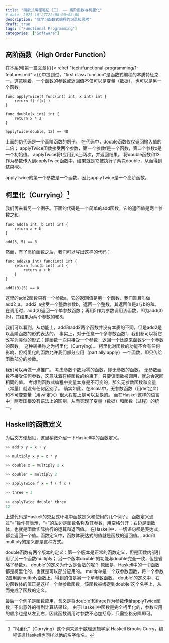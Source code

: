 ```yaml
---
title: "函数式编程笔记（三） —— 高阶函数与柯里化"
# date: 2021-10-27T22:00:00+08:00
description: "我学习函数式编程的记录和思考"
draft: true
tags: ["Functional Programming"]
categories: ["Software"]
---
```


## 高阶函数（High Order Function）

在本系列[第一篇文章]({{< relref "tech/functional-programming/1-features.md" >}})中提到过，“first class function”是函数式编程的本质特征之一。这意味着，一个函数的参数或返回值不仅可以是变量（数据），也可以是另一个函数。

```
func applyTwice(f func(int) int, x int) int {
    return f( f(x) )
}

func double(x int) int {
    return x * 2
}

applyTwice(double, 12) == 48
```

上面的伪代码是一个高阶函数的例子。
在代码中，double函数仅仅返回输入值的二倍；
applyTwice函数接受两个参数，第一个参数f是一个函数，第二个参数x是一个初始值。
applyTwice将f应用到x上两次，并返回结果。
将double函数和12作为参数传入到applyTwice函数中，结果就是12被执行了两次double，从而得到结果48。

applyTwice的第一个参数是一个函数，因此applyTwice是一个高阶函数。

## 柯里化（Currying）[^1]

我们再来看另一个例子。下面的代码是一个简单的add函数，它的返回值是两个参数之和。

```
func add(a int, b int) int {
    return a + b
}

add(3, 5) == 8
```

然而，有了高阶函数之后，我们可以写出这样的代码：

```
func add2(a int) func(int) int {
    return func(b int) int {
        return a + b
    }
}

add2(3)(5) == 8
```

这里的add2函数只有一个参数a，它的返回值是另一个函数，我们暂且叫做add2_a。
add2_a接受一个整数参数b，返回一个整数，其返回值是a与b的和。
在调用时，add(3)返回一个单参数函数；再用5作为参数调用该函数，即为add(3)(5)，其结果为两个参数的和8。

我们可以看到，从功能上，add和add2两个函数并没有本质的不同，但是add2是以高阶函数的形式表达的。
事实上，对于任意一个多参数函数f，我们都可以将它改写为类似的形式：即函数一次只接受一个参数，返回一个比原来函数少一个参数的函数。
这种转换称之为柯里化（Currying）。
柯里化对函数的功能不会有任何影响，但柯里化的函数允许我们部分应用（partially apply）一个函数，即只传给函数部分的参数。

我们可以再做一点推广。
考虑参数个数为零的函数，即无参数的函数。
无参数函数不接受任何参数，这意味着在纯函数的约束下，只要该函数被调用，就总会返回相同的值。
考虑到函数式编程中变量本身是不可变的，那么无参数函数和变量（常量）就没有任何区别了。
确实如此，在Scala中，无参数函数（用def定义）和不可变变量（用val定义）很大程度上是可以互换的。
而在Haskell这样的语言中，两者压根没有语法上的区别，从而实现了变量（数据）和函数（过程）的统一。

## Haskell的函数定义

为后文方便起见，这里稍微介绍一下Haskell中的函数定义。

```haskell
>> add x y = x + y

>> multiply x y = x * y

>> double x = multiply 2 x

>> double' = multiply 2

>> applyTwice f x = f ( f x )

>> three = 3

>> applyTwice double' three
12

```

上述代码是Haskell的交互式环境中函数定义和使用的几个例子。
函数定义通过“=”操作符表示，“=”的左边是函数名称及其参数，用空格分开；右边是函数体，也就是函数实际执行的运算和返回值。
在Haskell中，一切语句都是表达式，都会返回一个值。函数定义中，函数体表达式的值就是函数的返回值。
add和multiply的定义都是这种方式。

double函数有两个版本的定义：第一个版本是正常的函数定义，但是函数内部引用了另一个函数multiply；
另一个版本double'的功能与double完全一致，但是省略了参数x。
double'的定义为什么是合法的呢？
原因是，Haskell中的一切函数都是柯里化的，也就是可以部分应用的。
multiply是一个双参数函数，将一个参数2应用到multiply函数上，得到的值是另一个单参数函数。
double'的定义中，右边函数体的值正是这样一个单参数函数，该函数被绑定到double'这个名字上，从而完成了函数的定义。

最后一个例子是函数应用，含义是将double'和three作为参数传给applyTwice函数，不出意外的得到计算结果12。
由于Haskell中函数是完全柯里化的，参数应用的顺序也是从左到右，因此函数调用时参数不必加括号，只需空格分隔即可。

[^1]: “柯里化”（Currying）这个词来源于数理逻辑学家 Haskell Brooks Curry，编程语言Haskell也同样以他的名字命名。
